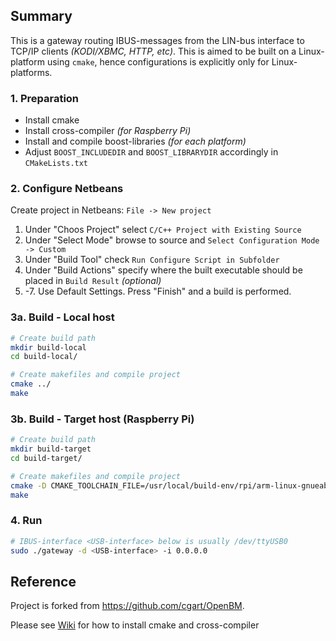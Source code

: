 ## Summary

This is a gateway routing IBUS-messages from the LIN-bus interface to TCP/IP clients 
*(KODI/XBMC, HTTP, etc)*. This is aimed to be built on a Linux-platform using `cmake`, hence 
configurations is explicitly only for Linux-platforms.

### 1. Preparation

- Install cmake
- Install cross-compiler *(for Raspberry Pi)*
- Install and compile boost-libraries *(for each platform)*
- Adjust `BOOST_INCLUDEDIR` and `BOOST_LIBRARYDIR` accordingly in `CMakeLists.txt`

### 2. Configure Netbeans

Create project in Netbeans: `File -> New project`
1. Under "Choos Project" select `C/C++ Project with Existing Source`
2. Under "Select Mode" browse to source and `Select Configuration Mode -> Custom`
3. Under "Build Tool" check `Run Configure Script in Subfolder`
4. Under "Build Actions" specify where the built executable should be placed in `Build Result` *(optional)*
5. -7. Use Default Settings. Press "Finish" and a build is performed.

### 3a. Build - Local host

```bash
# Create build path
mkdir build-local
cd build-local/

# Create makefiles and compile project
cmake ../
make
```

### 3b. Build - Target host (Raspberry Pi)

```bash
# Create build path
mkdir build-target
cd build-target/

# Create makefiles and compile project
cmake -D CMAKE_TOOLCHAIN_FILE=/usr/local/build-env/rpi/arm-linux-gnueabihf.cmake ../
make
```

### 4. Run

```bash
# IBUS-interface <USB-interface> below is usually /dev/ttyUSB0
sudo ./gateway -d <USB-interface> -i 0.0.0.0
```

## Reference

Project is forked from https://github.com/cgart/OpenBM.  

Please see [Wiki](http://git.one-infiniteloop.com/larsa/bmw-infotainment/wikis/home) for how to install cmake and cross-compiler